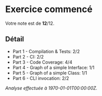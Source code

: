 # Exercice commencé
Votre note est de **12**/12.

## Détail
* Part 1 - Compilation & Tests: 2/2
* Part 2 - CI: 2/2
* Part 3 - Code Coverage: 4/4
* Part 4 - Graph of a simple Interface: 1/1
* Part 5 - Graph of a simple Class: 1/1
* Part 6 - CLI invocation: 2/2

*Analyse effectuée à 1970-01-01T00:00:00Z.*
